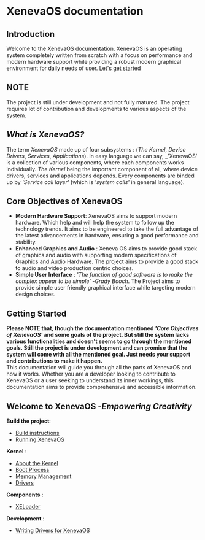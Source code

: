 # XenevaOS documentation

## Introduction
Welcome to the XenevaOS documentation. XenevaOS is an operating system completely written from scratch with a focus on performance and modern hardware support while providing a robust modern graphical environment for daily needs of user. [Let's get started](#welcome-to-xenevaos--empowering-creativity)

## NOTE
The project is still under development and not fully matured. The project requires lot of contribution and developments to various aspects of the system.

## _What is XenevaOS?_
The term _XenevaOS_ made up of four subsystems : (_The Kernel_, _Device Drivers_, _Services_, _Applications_). In easy language we can say, _'XenevaOS' is a collection of various components, where each components works individually. _The Kernel_ being the important component of all, where device drivers, services and applications depends. Every components are binded up by _'Service call layer'_ (which is _'system calls'_ in general language).

## Core Objectives of XenevaOS
- __Modern Hardware Support__: XenevaOS aims to support modern hardware. Which help and will help the system to follow up the technology trends. It aims to be engineered to take the full advantage of the latest advancements in hardware, ensuring a good performance and stability.
- __Enhanced Graphics and Audio__ : Xeneva OS aims to provide good stack of graphics and audio with supporting modern specifications of Graphics and Audio Hardware. The project aims to provide a good stack to audio and video production centric choices.
- __Simple User Interface__ :  _'The function of good software is to make the complex appear to be simple'_ -_Grady Booch_. The Project aims to provide simple user friendly graphical interface while targeting modern design choices. 

## Getting Started
__Please NOTE that, though the documentation mentioned _'Core Objectives of XenevaOS'_ and some goals of the project. But still the system lacks various functionalities and doesn't seems to go through the mentioned goals. Still the project is under development and can promise that the system will come with all the mentioned goal. Just needs your support and contributions to make it happen.__<br>
This documentation will guide you through all the parts of XenevaOS and how it works. Whether you are a developer looking to contribute to XenevaOS or a user seeking to understand its inner workings, this documentation aims to provide comprehensive and accessible information.

## Welcome to XenevaOS -_Empowering Creativity_

__Build the project__:
- [Build instructions](BuildInstructions.md)
- [Running XenevaOS](VMSetup.md)

__Kernel__ : 
- [About the Kernel](Kernel/AboutKernel.md)
- [Boot Process](Kernel/BootProcess.md)
- [Memory Management](Kernel/MemoryMangement.md)
- [Drivers](Kernel/Drivers.md)

__Components__ :
- [XELoader](XELoader.md)

__Development__ :
- [Writing Drivers for XenevaOS](Development/DriverDevelopment.md)
 